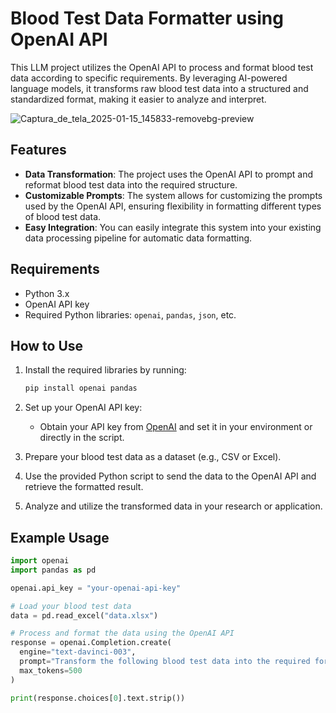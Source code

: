 # Blood Test Data Formatter using OpenAI API

This LLM project utilizes the OpenAI API to process and format blood test data according to specific requirements. By leveraging AI-powered language models, it transforms raw blood test data into a structured and standardized format, making it easier to analyze and interpret.

![Captura_de_tela_2025-01-15_145833-removebg-preview](https://github.com/user-attachments/assets/9dd86dbc-3f72-43f1-acdf-a257942f5b52)

## Features

- **Data Transformation**: The project uses the OpenAI API to prompt and reformat blood test data into the required structure.
- **Customizable Prompts**: The system allows for customizing the prompts used by the OpenAI API, ensuring flexibility in formatting different types of blood test data.
- **Easy Integration**: You can easily integrate this system into your existing data processing pipeline for automatic data formatting.

## Requirements

- Python 3.x
- OpenAI API key
- Required Python libraries: `openai`, `pandas`, `json`, etc.

## How to Use

1. Install the required libraries by running:

    ```bash
    pip install openai pandas
    ```

2. Set up your OpenAI API key:

    - Obtain your API key from [OpenAI](https://platform.openai.com/signup) and set it in your environment or directly in the script.

3. Prepare your blood test data as a dataset (e.g., CSV or Excel).

4. Use the provided Python script to send the data to the OpenAI API and retrieve the formatted result.

5. Analyze and utilize the transformed data in your research or application.

## Example Usage

```python
import openai
import pandas as pd

openai.api_key = "your-openai-api-key"

# Load your blood test data
data = pd.read_excel("data.xlsx")

# Process and format the data using the OpenAI API
response = openai.Completion.create(
  engine="text-davinci-003",
  prompt="Transform the following blood test data into the required format: " + str(data.head()),
  max_tokens=500
)

print(response.choices[0].text.strip())
